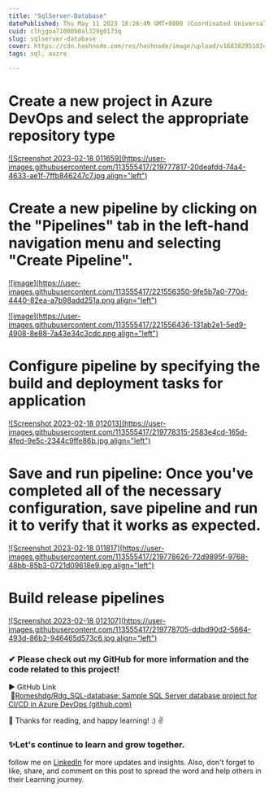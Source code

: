 ```yaml
---
title: "SqlServer-Database"
datePublished: Thu May 11 2023 18:26:49 GMT+0000 (Coordinated Universal Time)
cuid: clhjgoa71000b0al329g0173q
slug: sqlserver-database
cover: https://cdn.hashnode.com/res/hashnode/image/upload/v1683829510244/c9b3afdc-c92d-4bd7-9a21-f4d04fbc1e1a.webp
tags: sql, auzre

---
```


# Create a new project in Azure DevOps and select the appropriate repository type

[![Screenshot 2023-02-18 011659](https://user-images.githubusercontent.com/113555417/219777817-20deafdd-74a4-4633-ae1f-7ffb846247c7.jpg align="left")](https://user-images.githubusercontent.com/113555417/219777817-20deafdd-74a4-4633-ae1f-7ffb846247c7.jpg)

# Create a new pipeline by clicking on the "Pipelines" tab in the left-hand navigation menu and selecting "Create Pipeline".

[![image](https://user-images.githubusercontent.com/113555417/221556350-9fe5b7a0-770d-4440-82ea-a7b98add251a.png align="left")](https://user-images.githubusercontent.com/113555417/221556350-9fe5b7a0-770d-4440-82ea-a7b98add251a.png)

[![image](https://user-images.githubusercontent.com/113555417/221556436-131ab2e1-5ed9-4908-8e88-7a43e34c3cdc.png align="left")](https://user-images.githubusercontent.com/113555417/221556436-131ab2e1-5ed9-4908-8e88-7a43e34c3cdc.png)

# Configure pipeline by specifying the build and deployment tasks for application

[![Screenshot 2023-02-18 012013](https://user-images.githubusercontent.com/113555417/219778315-2583e4cd-165d-4fed-9e5c-2344c9ffe86b.jpg align="left")](https://user-images.githubusercontent.com/113555417/219778315-2583e4cd-165d-4fed-9e5c-2344c9ffe86b.jpg)

# Save and run pipeline: Once you've completed all of the necessary configuration, save pipeline and run it to verify that it works as expected.

[![Screenshot 2023-02-18 011817](https://user-images.githubusercontent.com/113555417/219778626-72d9895f-9768-48bb-85b3-0721d09618e9.jpg align="left")](https://user-images.githubusercontent.com/113555417/219778626-72d9895f-9768-48bb-85b3-0721d09618e9.jpg)

# Build release pipelines

[![Screenshot 2023-02-18 012107](https://user-images.githubusercontent.com/113555417/219778705-ddbd90d2-5664-493d-86b2-946465d573c6.jpg align="left")](https://user-images.githubusercontent.com/113555417/219778705-ddbd90d2-5664-493d-86b2-946465d573c6.jpg)

### ✔ Please check out my GitHub for more information and the code related to this project!

▶ GitHub Link   
 🔗[Romeshdg/Rdg\_SQL-database: Sample SQL Server database project for CI/CD in Azure DevOps (](https://github.com/Romeshdg/Rdg_SQL-database)[github.com](http://github.com)[)](https://github.com/Romeshdg/Rdg_SQL-database)

📍 Thanks for reading, and happy learning! :) ✌

### ✨Let's continue to learn and grow together.

follow me on [LinkedIn](https://www.linkedin.com/in/romeshdharamgudi/) for more updates and insights. Also, don't forget to like, share, and comment on this post to spread the word and help others in their Learning journey.